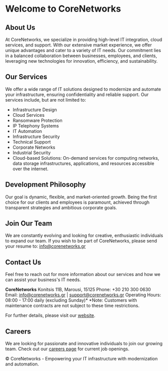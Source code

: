 # Welcome to CoreNetworks

## About Us
At CoreNetworks, we specialize in providing high-level IT integration, cloud services, and support. With our extensive market experience, we offer unique advantages and cater to a variety of IT needs. Our commitment lies in a balanced collaboration between businesses, employees, and clients, leveraging new technologies for innovation, efficiency, and sustainability.

## Our Services
We offer a wide range of IT solutions designed to modernize and automate your infrastructure, ensuring confidentiality and reliable support. Our services include, but are not limited to:
- Infrastructure Design
- Cloud Services
- Ransomware Protection
- IP Telephony Systems
- IT Automation
- Infrastructure Security
- Technical Support
- Corporate Networks
- Industrial Security
- Cloud-based Solutions: On-demand services for computing networks, data storage infrastructures, applications, and resources accessible over the internet.

## Development Philosophy
Our goal is dynamic, flexible, and market-oriented growth. Being the first choice for our clients and employees is paramount, achieved through transparent strategies and ambitious corporate goals.

## Join Our Team
We are constantly evolving and looking for creative, enthusiastic individuals to expand our team. If you wish to be part of CoreNetworks, please send your resume to: info@corenetworks.gr

## Contact Us
Feel free to reach out for more information about our services and how we can assist your business's IT needs.

**CoreNetworks**
Konitsis 11B, Marousi, 15125
Phone: +30 210 300 0630
Email: info@corenetworks.gr | support@corenetworks.gr
Operating Hours: 08:00 - 17:00 daily (excluding Sunday)*
*Note: Customers with maintenance contracts are not subject to these time restrictions.

For further details, please visit our [website](http://www.corenetworks.gr).

## Careers
We are looking for passionate and innovative individuals to join our growing team. Check out our [careers page](http://www.corenetworks.gr/#Jobs) for current job openings.

© CoreNetworks - Empowering your IT infrastructure with modernization and automation.
